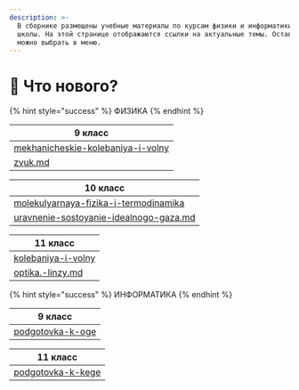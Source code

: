 ```yaml
---
description: >-
  В сборнике размещены учебные материалы по курсам физики и информатики средней
  школы. На этой странице отображаются ссылки на актуальные темы. Оставшиеся
  можно выбрать в меню.
---
```


# 📗 Что нового?



{% hint style="success" %}
ФИЗИКА
{% endhint %}

<table data-full-width="false"><thead><tr><th data-type="content-ref">9 класс</th></tr></thead><tbody><tr><td><a href="fizika/9-klass/mekhanicheskie-kolebaniya-i-volny/">mekhanicheskie-kolebaniya-i-volny</a></td></tr><tr><td><a href="fizika/9-klass/mekhanicheskie-kolebaniya-i-volny/zvuk.md">zvuk.md</a></td></tr></tbody></table>

<table><thead><tr><th data-type="content-ref">10 класс</th></tr></thead><tbody><tr><td><a href="fizika/10-klass/molekulyarnaya-fizika-i-termodinamika/">molekulyarnaya-fizika-i-termodinamika</a></td></tr><tr><td><a href="fizika/10-klass/molekulyarnaya-fizika-i-termodinamika/uravnenie-sostoyanie-idealnogo-gaza.md">uravnenie-sostoyanie-idealnogo-gaza.md</a></td></tr></tbody></table>

<table><thead><tr><th data-type="content-ref">11 класс</th></tr></thead><tbody><tr><td><a href="fizika/11-klass/kolebaniya-i-volny/">kolebaniya-i-volny</a></td></tr><tr><td><a href="fizika/11-klass/kolebaniya-i-volny/optika.-linzy.md">optika.-linzy.md</a></td></tr></tbody></table>

{% hint style="success" %}
ИНФОРМАТИКА
{% endhint %}

<table><thead><tr><th data-type="content-ref">9 класс</th></tr></thead><tbody><tr><td><a href="informatika/9-klass/podgotovka-k-oge/">podgotovka-k-oge</a></td></tr></tbody></table>

<table><thead><tr><th data-type="content-ref">11 класс</th></tr></thead><tbody><tr><td><a href="informatika/11-klass/podgotovka-k-kege/">podgotovka-k-kege</a></td></tr></tbody></table>
